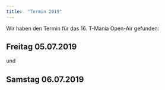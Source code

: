 ```yaml
---
title:  "Termin 2019"
---
```


Wir haben den Termin für das 16. T-Mania Open-Air gefunden:

## Freitag 05.07.2019

und 

## Samstag 06.07.2019
